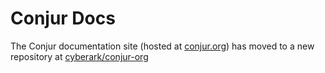 # Conjur Docs

The Conjur documentation site (hosted at [conjur.org](http://www.conjur.org))
has moved to a new repository at [cyberark/conjur-org](https://github.com/cyberark/conjur-org/)
